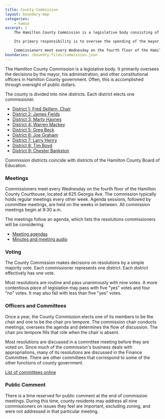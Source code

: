 ```yaml
---
title: County Commission
layout: boundary-map
categories:
    - hamco
excerpt: | 
    The Hamilton County Commission is a legislative body consisting of nine elected representatives.

    Its primary responsibility is to oversee the spending of the mayor, his administration and other constitutional offices in county government.

    Commissioners meet every Wednesday on the fourth floor of the Hamilton County Courthouse, located at 625 Georgia Ave. The commission typically holds regular meetings every other week. Agenda sessions, followed by committee meetings, are held on the weeks in between. All commission meetings begin at 9:30 a.m.
boundaries: /boundry-files/commission.json
---
```


The Hamilton County Commission is a legislative body. It primarily oversees the decisions by the mayor, his administration, and other constitutional officers in Hamilton County government. Often, this is accomplished through oversight of public dollars.

The county is divided into nine districts. Each district elects one commissioner.

+ [District 1: Fred Skillern, Chair](./district-1.html)
+ [District 2: James Fields](./district-2.html)
+ [District 3: Marty Haynes](./district-3.html)
+ [District 4: Warren Mackey](./district-4.html)
+ [District 5: Greg Beck](./district-5.html)
+ [District 6: Joe Graham](./district-6.html)
+ [District 7: Larry Henry](./district-7.html)
+ [District 8: Tim Boyd](./district-8.html)
+ [District 9: Chester Bankston](./district-9.html)

Commission districts coincide with districts of the Hamilton County Board of Education.

### Meetings

Commissioners meet every Wednesday on the fourth floor of the Hamilton County Courthouse, located at 625 Georgia Ave. The commission typically holds regular meetings every other week. Agenda sessions, followed by committee meetings, are held on the weeks in between. All commission meetings begin at 9:30 a.m.

The meetings follow an agenda, which lists the resolutions commissioners will be considering.

+ [Meeting agendas](http://www.hamiltontn.gov/commission/meetings.aspx)
+ [Minutes and meeting audio](http://www.hamiltontn.gov/commission/Minutes.aspx)

### Voting

The County Commission makes decisions on resolutions by a simple majority vote. Each commissioner represents one district. Each district effectively has one vote.

Most resolutions are routine and pass unanimously with nine votes. A more contentious piece of legislation may pass with five "yes" votes and four "no" votes. It may also fail with less than five "yes" votes.

### Officers and Committees

Once a year, the County Commission elects one of its members to be the chair and one to be the chair pro tempore. The commission chair conducts meetings, oversees the agenda and determines the flow of discussion. The chair pro tempore fills that role when the chair is absent.

Most resolutions are discussed in a committee meeting before they are voted on. Since much of the commission's business deals with appropriations, many of its resolutions are discussed in the Finance Committee. There are other committees that correspond to some of the other functions of county government.

[List of committees online](http://www.hamiltontn.gov/commission/Committees.aspx)

### Public Comment

There is a time reserved for public comment at the end of commission meetings. During this time, county residents may address all nine commissioners on issues they feel are important, excluding zoning, and were not addressed in that particular meeting.






